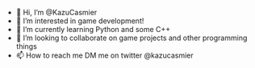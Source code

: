 - 👋 Hi, I’m @KazuCasmier
- 👀 I’m interested in game development!
- 🌱 I’m currently learning Python and some C++
- 💞️ I’m looking to collaborate on game projects and other programming things
- 📫 How to reach me DM me on twitter @kazucasmier
